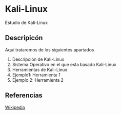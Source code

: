 # Kali-Linux
Estudio de Kali-Linux

## Descripicón
Aquí trataremos de los siguientes apartados
1. Descripción de Kali-Linux
2. Sistema Operativo en el que esta basado Kali-Linux
3. Herramientas de Kali-Linux
4. Ejemplo1: Herramienta 1
5. Ejemplo 2: Herramienta 2

## Referencias
[Wikipedia](https://es.wikipedia.org/wiki/Kali_Linux)
